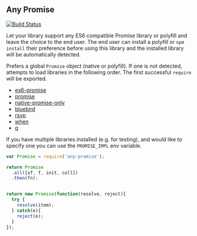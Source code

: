 ## Any Promise

[![Build Status](https://secure.travis-ci.org/kevinbeaty/any-promise.svg)](http://travis-ci.org/kevinbeaty/any-promise)

Let your library support any ES6 compatible Promise library or polyfill and leave the choice to the end user. The end user can install a polyfill or `npm install` their preference before using this library and the installed library will be automatically detected.

Prefers a global `Promise` object (native or polyfill). If one is not detected, attempts to load libraries in the following order.  The first successful `require` will be exported.

  - [es6-promise](https://github.com/jakearchibald/es6-promise)
  - [promise](https://github.com/then/promise)
  - [native-promise-only](https://github.com/getify/native-promise-only)
  - [bluebird](https://github.com/petkaantonov/bluebird)
  - [rsvp](https://github.com/tildeio/rsvp.js)
  - [when](https://github.com/cujojs/when)
  - [q](https://github.com/kriskowal/q)

If you have multiple libraries installed (e.g. for testing), and would like to specify one you can use the `PROMISE_IMPL` env variable.

```javascript
var Promise = require('any-promise');

return Promise
  .all([xf, f, init, coll])
  .then(fn);


return new Promise(function(resolve, reject){
  try {
    resolve(item);
  } catch(e){
    reject(e);
  }
});

```
